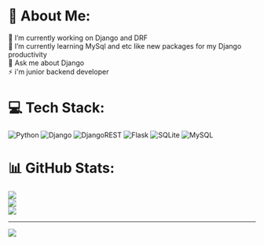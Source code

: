 # 💫 About Me:
🔭 I’m currently working on Django and DRF<br>🌱 I’m currently learning MySql and etc like new packages for my Django productivity<br>💬 Ask me about Django<br>⚡ i'm junior backend developer


# 💻 Tech Stack:
![Python](https://img.shields.io/badge/python-3670A0?style=for-the-badge&logo=python&logoColor=ffdd54) ![Django](https://img.shields.io/badge/django-%23092E20.svg?style=for-the-badge&logo=django&logoColor=white) ![DjangoREST](https://img.shields.io/badge/DJANGO-REST-ff1709?style=for-the-badge&logo=django&logoColor=white&color=ff1709&labelColor=gray) ![Flask](https://img.shields.io/badge/flask-%23000.svg?style=for-the-badge&logo=flask&logoColor=white) ![SQLite](https://img.shields.io/badge/sqlite-%2307405e.svg?style=for-the-badge&logo=sqlite&logoColor=white) ![MySQL](https://img.shields.io/badge/mysql-%2300f.svg?style=for-the-badge&logo=mysql&logoColor=white)
# 📊 GitHub Stats:
![](https://github-readme-stats.vercel.app/api?username=nooryghost&theme=merko&hide_border=false&include_all_commits=false&count_private=true)<br/>
![](https://github-readme-streak-stats.herokuapp.com/?user=nooryghost&theme=merko&hide_border=false)<br/>
![](https://github-readme-stats.vercel.app/api/top-langs/?username=nooryghost&theme=merko&hide_border=false&include_all_commits=false&count_private=true&layout=compact)

---
[![](https://visitcount.itsvg.in/api?id=nooryghost&icon=5&color=0)](https://visitcount.itsvg.in)

<!-- Proudly created with GPRM ( https://gprm.itsvg.in ) -->
